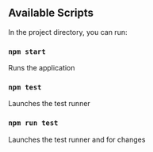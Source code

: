 ## Available Scripts

In the project directory, you can run:

### `npm start`

Runs the application


### `npm test`

Launches the test runner 

### `npm run test`

Launches the test runner and for changes 